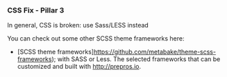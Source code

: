 
### CSS Fix - Pillar 3

In general, CSS is broken: use Sass/LESS instead


You can check out some other SCSS theme frameworks  here:
- [SCSS theme frameworks]https://github.com/metabake/theme-scss-frameworks); with SASS or Less.
The selected frameworks that can be customized and built with http://prepros.io.
